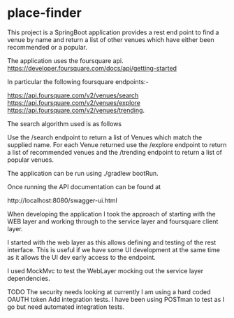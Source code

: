 # place-finder

This project is a SpringBoot application provides a rest end point to find
a venue by name and return a list of other venues which have either been recommended 
or a popular.

The application uses the foursquare api. 
https://developer.foursquare.com/docs/api/getting-started

In particular the following foursquare endpoints:-

https://api.foursquare.com/v2/venues/search
https://api.foursquare.com/v2/venues/explore
https://api.foursquare.com/v2/venues/trending.

The search algorithm used is as follows

Use the /search endpoint to return a list of Venues which match the supplied name.
For each Venue returned use the /explore endpoint to return a list of recommended venues
and the /trending endpoint to return a list of popular venues.


The application can be run using 
./gradlew bootRun.

Once running the API documentation can be found at

http://localhost:8080/swagger-ui.html


When developing the application I took the approach of starting with the WEB layer and working through to the 
service layer and foursquare client layer.

I started with the web layer as this allows defining and testing of the rest interface. This is useful if we have some UI 
development at the same time as it allows the UI dev early access to the endpoint.

I used MockMvc to test the WebLayer mocking out the service layer dependencies.



TODO
The security needs looking at currently I am using a hard coded OAUTH token
Add integration tests. I have been using POSTman to test as I go but need automated integration tests.









